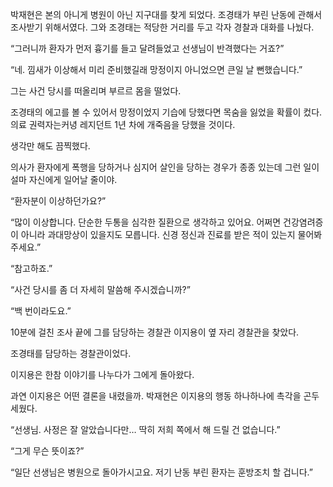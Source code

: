 박재현은 본의 아니게 병원이 아닌 지구대를 찾게 되었다. 조경태가 부린 난동에 관해서 조사받기 위해서였다. 그와 조경태는 적당한 거리를 두고 각자 경찰과 대화를 나눴다.

“그러니까 환자가 먼저 흉기를 들고 달려들었고 선생님이 반격했다는 거죠?”

“네. 낌새가 이상해서 미리 준비했길래 망정이지 아니었으면 큰일 날 뻔했습니다.”

그는 사건 당시를 떠올리며 부르르 몸을 떨었다.

조경태의 에고를 볼 수 있어서 망정이었지 기습에 당했다면 목숨을 잃었을 확률이 컸다. 의료 권력자는커녕 레지던트 1년 차에 개죽음을 당했을 것이다.

생각만 해도 끔찍했다.

의사가 환자에게 폭행을 당하거나 심지어 살인을 당하는 경우가 종종 있는데 그런 일이 설마 자신에게 일어날 줄이야.

“환자분이 이상하던가요?”

“많이 이상합니다. 단순한 두통을 심각한 질환으로 생각하고 있어요. 어쩌면 건강염려증이 아니라 과대망상이 있을지도 모릅니다. 신경 정신과 진료를 받은 적이 있는지 물어봐 주세요.”

“참고하죠.”

“사건 당시를 좀 더 자세히 말씀해 주시겠습니까?”

“백 번이라도요.”

10분에 걸친 조사 끝에 그를 담당하는 경찰관 이지용이 옆 자리 경찰관을 찾았다.

조경태를 담당하는 경찰관이었다.

이지용은 한참 이야기를 나누다가 그에게 돌아왔다.

과연 이지용은 어떤 결론을 내렸을까. 박재현은 이지용의 행동 하나하나에 촉각을 곤두세웠다.

“선생님. 사정은 잘 알았습니다만… 딱히 저희 쪽에서 해 드릴 건 없습니다.”

“그게 무슨 뜻이죠?”

“일단 선생님은 병원으로 돌아가시고요. 저기 난동 부린 환자는 훈방조치 할 겁니다.”